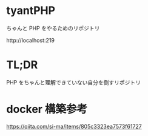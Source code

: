 <!-- @format -->

# tyantPHP

ちゃんと PHP をやるためのリポジトリ

http://localhost:219

# TL;DR

PHP をちゃんと理解できていない自分を倒すリポジトリ

# docker 構築参考

https://qiita.com/si-ma/items/805c3323ea7573f61727
